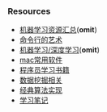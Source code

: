 ### Resources
- [机器学习资源汇总](machine-learning-cn.md)(**omit**)
- [命令行的艺术](command-line-art.md)
- [机器学习/深度学习](deep-learning-material.md)(**omit**)
- [mac常用软件](osx-utils.md)
- [程序员学习书籍](free-programming-books.md)
- [数据挖掘相关](https://github.com/githubao/learn-data-mining)
- [经典算法实现](https://github.com/githubao/learn-algorithm)
- [学习笔记](https://github.com/githubao/learning-notes)